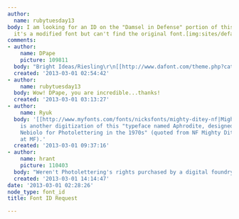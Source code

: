 ```yaml
---
author:
  name: rubytuesday13
body: I am looking for an ID on the "Damsel in Defense" portion of this. I believe
  it's a modified font but can't find the original font.[img:sites/default/files/old-images/damselpro-color-print_6275.jpg]
comments:
- author:
    name: DPape
    picture: 109811
  body: "Bright Ideas/Riesling\r\n[[http://www.dafont.com/theme.php?cat=115]][img:sites/default/files/old-images/damsel1_6096.jpg]"
  created: '2013-03-01 02:54:42'
- author:
    name: rubytuesday13
  body: Wow! DPape, you are incredible...thanks!
  created: '2013-03-01 03:13:27'
- author:
    name: Ryuk
  body: '[[http://www.myfonts.com/fonts/nicksfonts/mighty-ditey-nf|Mighty Ditey]]
    is another digitization of this "typeface named Aphrodite, designed by Richard
    Nebiolo for Photolettering in the 1970s" (quoted from NF Mighty Ditey description
    at MF).'
  created: '2013-03-01 09:37:16'
- author:
    name: hrant
    picture: 110403
  body: "Weren't Photolettering's rights purchased by a digital foundry recently?\r\n\r\nhhp\r\n"
  created: '2013-03-01 14:14:47'
date: '2013-03-01 02:28:26'
node_type: font_id
title: Font ID Request

---
```

